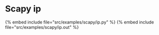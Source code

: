 # Scapy ip

{% embed include file="src/examples/scapy/ip.py" %}
{% embed include file="src/examples/scapy/ip.out" %}


